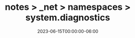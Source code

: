 ---
title: notes > _net > namespaces > system.diagnostics
date: 2023-06-15T00:00:00-06:00
draft: false
---
